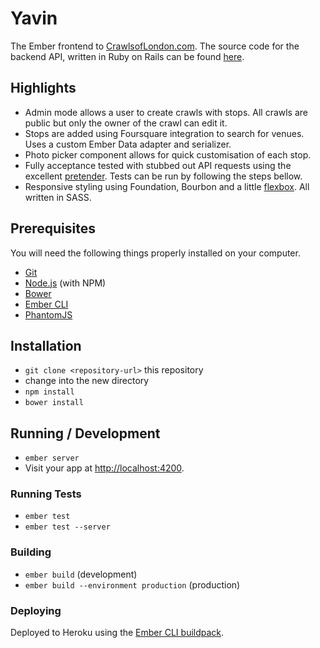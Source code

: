 # Yavin

The Ember frontend to [CrawlsofLondon.com](http://www.crawlsoflondon.com). The 
source code for the backend API, written in Ruby on Rails can be found 
[here](https://github.com/john-griffin/endor).

## Highlights

* Admin mode allows a user to create crawls with stops. All crawls are public 
but only the owner of the crawl can edit it.
* Stops are added using Foursquare integration to search for venues. Uses a 
custom Ember Data adapter and serializer.
* Photo picker component allows for quick customisation of each stop.
* Fully acceptance tested with stubbed out API requests using the excellent 
[pretender](https://github.com/trek/pretender). Tests can be run by following 
the steps bellow.
* Responsive styling using Foundation, Bourbon and a little 
[flexbox](http://caniuse.com/flexbox). All written in SASS.

## Prerequisites

You will need the following things properly installed on your computer.

* [Git](http://git-scm.com/)
* [Node.js](http://nodejs.org/) (with NPM)
* [Bower](http://bower.io/)
* [Ember CLI](http://www.ember-cli.com/)
* [PhantomJS](http://phantomjs.org/)

## Installation

* `git clone <repository-url>` this repository
* change into the new directory
* `npm install`
* `bower install`

## Running / Development

* `ember server`
* Visit your app at [http://localhost:4200](http://localhost:4200).

### Running Tests

* `ember test`
* `ember test --server`

### Building

* `ember build` (development)
* `ember build --environment production` (production)

### Deploying

Deployed to Heroku using the 
[Ember CLI buildpack](https://github.com/tonycoco/heroku-buildpack-ember-cli).
